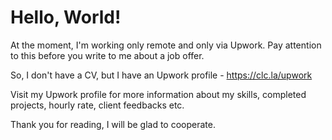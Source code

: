 # Hello, World!

At the moment, I'm working only remote and only via Upwork. Pay attention to this before you write to me about a job offer.

So, I don't have a CV, but I have an Upwork profile - https://clc.la/upwork

Visit my Upwork profile for more information about my skills, completed projects, hourly rate, client feedbacks etc.

Thank you for reading, I will be glad to cooperate.
